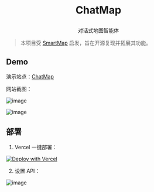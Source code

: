 # <p align="center">ChatMap</p>

<p align="center">对话式地图智能体</p>

> 本项目受 [SmartMap](https://www.smartmap.space/) 启发，旨在开源复现并拓展其功能。

## Demo

演示站点：[ChatMap](https://www.chatmap.space/)

网站截图：

![image](https://github.com/user-attachments/assets/f74f0fcc-eb16-425a-b691-62e15e1a603b)

![image](https://github.com/user-attachments/assets/947cb3b3-a213-438e-9235-cff00803104a)

## 部署

1. Vercel 一键部署：

[![Deploy with Vercel](https://vercel.com/button)](https://vercel.com/new/clone?repository-url=https%3A%2F%2Fgithub.com%2FSeanium%2FChatMap)

2. 设置 API：

![image](https://github.com/user-attachments/assets/011505a6-5e0f-4483-92a6-2b9cda76cee9)
